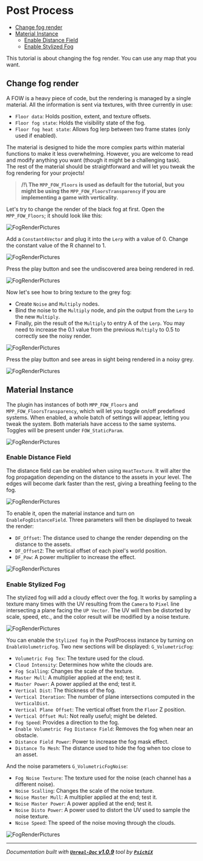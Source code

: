 # Post Process

- [Change fog render](#change-fog-render)
- [Material Instance](#material-instance)
	- [Enable Distance Field](#enable-distance-field)
	- [Enable Stylized Fog](#enable-stylized-fog)

This tutorial is about changing the fog render. You can use any map that you want.

## Change fog render

A FOW is a heavy piece of code, but the rendering is managed by a single material. All the information is sent via textures, with three currently in use:
- `Floor data`: Holds position, extent, and texture offsets.
- `Floor fog state`: Holds the visibility state of the fog.
- `Floor fog heat state`: Allows fog lerp between two frame states (only used if enabled).

The material is designed to hide the more complex parts within material functions to make it less overwhelming. However, you are welcome to read and modify anything you want (though it might be a challenging task).<br/>
The rest of the material should be straightforward and will let you tweak the fog rendering for your projects!

> **/!\ The `MPP_FOW_Floors` is used as default for the tutorial, but you might be using the `MPP_FOW_FloorsTransparency` if you are implementing a game with verticality.<br />**

Let's try to change the render of the black fog at first. Open the `MPP_FOW_Floors`; it should look like this:

![FogRenderPictures](../../../assets/Tutorial/Rendering/Material/1_OpenMPP_FOW_Floors.png)

Add a `Constant4Vector` and plug it into the `Lerp` with a value of 0. Change the constant value of the R channel to 1.

![FogRenderPictures](../../../assets/Tutorial/Rendering/Material/2_ReplacePinA.png)

Press the play button and see the undiscovered area being rendered in red.

![FogRenderPictures](../../../assets/Tutorial/Rendering/Material/3_RedFogRender.png)

Now let's see how to bring texture to the grey fog:
- Create `Noise` and `Multiply` nodes.
- Bind the noise to the `Multiply` node, and pin the output from the `Lerp` to the new `Multiply`.
- Finally, pin the result of the `Multiply` to entry A of the `Lerp`.
You may need to increase the 0.1 value from the previous `Multiply` to 0.5 to correctly see the noisy render.

![FogRenderPictures](../../../assets/Tutorial/Rendering/Material/4_MultiplyGreyByNoise.png)

Press the play button and see areas in sight being rendered in a noisy grey.

![FogRenderPictures](../../../assets/Tutorial/Rendering/Material/5_NoiseFogRender.png)

## Material Instance

The plugin has instances of both `MPP_FOW_Floors` and `MPP_FOW_FloorsTransparency`, which will let you toggle on/off predefined systems. When enabled, a whole batch of settings will appear, letting you tweak the system. Both materials have access to the same systems. Toggles will be present under `FOW_StaticParam`.

![FogRenderPictures](../../../assets/Tutorial/Rendering/Material/6_PostProcessInstanceSettings.png)

### Enable Distance Field

The distance field can be enabled when using `HeatTexture`. It will alter the fog propagation depending on the distance to the assets in your level. The edges will become dark faster than the rest, giving a breathing feeling to the fog.<br/>

![FogRenderPictures](../../../assets/Tutorial/Rendering/Material/6_DistanceField.gif)

To enable it, open the material instance and turn on `EnableFogDistanceField`. Three parameters will then be displayed to tweak the render:
- `DF_Offset`: The distance used to change the render depending on the distance to the assets.
- `DF_OffsetZ`: The vertical offset of each pixel's world position.
- `DF_Pow`: A power multiplier to increase the effect.

![FogRenderPictures](../../../assets/Tutorial/Rendering/Material/7_DistanceFieldSettings.png)

### Enable Stylized Fog

The stylized fog will add a cloudy effect over the fog. It works by sampling a texture many times with the UV resulting from the `Camera` to `Pixel` line intersecting a plane facing the `UP Vector`. The UV will then be distorted by scale, speed, etc., and the color result will be modified by a noise texture.

![FogRenderPictures](../../../assets/Tutorial/Rendering/Material/8_VolumetricFog.gif)

You can enable the `Stylized fog` in the PostProcess instance by turning on `EnableVolumetricFog`. Two new sections will be displayed: `G_VolumetricFog`:
- `Volumetric Fog Tex`: The texture used for the cloud.
- `Cloud Intensity`: Determines how white the clouds are.
- `Fog Scalling`: Changes the scale of the texture.
- `Master Mull`: A multiplier applied at the end; test it.
- `Master Power`: A power applied at the end; test it.
- `Vertical Dist`: The thickness of the fog.
- `Vertical Iteration`: The number of plane intersections computed in the `VerticalDist`.
- `Vertical Plane Offset`: The vertical offset from the `Floor` Z position.
- `Vertical Offset Mul`: Not really useful; might be deleted.
- `Fog Speed`: Provides a direction to the fog.
- `Enable Volumetric Fog Distance Field`: Removes the fog when near an obstacle.
- `Distance Field Power`: Power to increase the fog mask effect.
- `Distance To Mesh`: The distance used to hide the fog when too close to an asset.

And the noise parameters `G_VolumetricFogNoise`:
- `Fog Noise Texture`: The texture used for the noise (each channel has a different noise).
- `Noise Scalling`: Changes the scale of the noise texture.
- `Noise Master Mull`: A multiplier applied at the end; test it.
- `Noise Master Power`: A power applied at the end; test it.
- `Noise Disto Power`: A power used to distort the UV used to sample the noise texture.
- `Noise Speed`: The speed of the noise moving through the clouds.

![FogRenderPictures](../../../assets/Tutorial/Rendering/Material/9_VolumetricFogSettings.png)

---
_Documentation built with [**`Unreal-Doc` v1.0.9**](https://github.com/PsichiX/unreal-doc) tool by [**`PsichiX`**](https://github.com/PsichiX)_